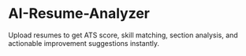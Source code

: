 # AI-Resume-Analyzer
Upload resumes to get ATS score, skill matching, section analysis, and actionable improvement suggestions instantly.
